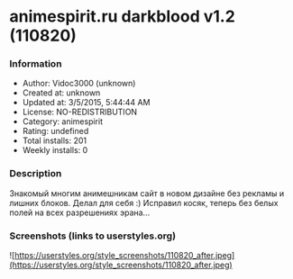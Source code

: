 # animespirit.ru darkblood v1.2 (110820)

### Information
- Author: Vidoc3000 (unknown)
- Created at: unknown
- Updated at: 3/5/2015, 5:44:44 AM
- License: NO-REDISTRIBUTION
- Category: animespirit
- Rating: undefined
- Total installs: 201
- Weekly installs: 0


### Description
Знакомый многим анимешникам сайт в новом дизайне без рекламы и лишних блоков. Делал для себя :) Исправил косяк, теперь без белых полей на всех разрешениях эрана...


### Screenshots (links to userstyles.org)
![https://userstyles.org/style_screenshots/110820_after.jpeg](https://userstyles.org/style_screenshots/110820_after.jpeg)


